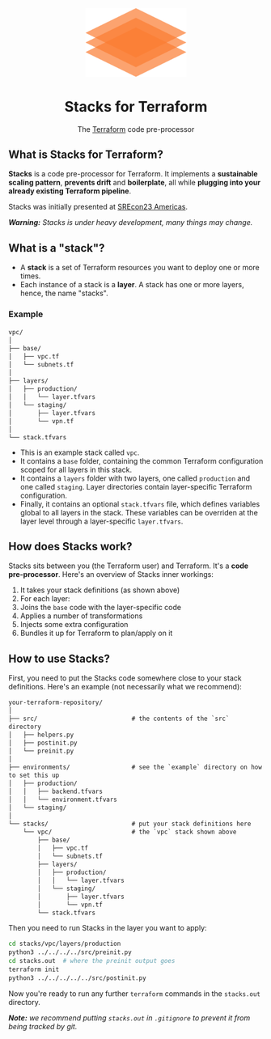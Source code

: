 <div align="center">
	<p><img src=".github/logo.png" width="200px"></p>
	<h1>Stacks for Terraform</h1>
	<p>The <a href="https://www.terraform.io/">Terraform</a> code pre-processor</p>
</div>


## What is Stacks for Terraform?

**Stacks** is a code pre-processor for Terraform. It implements a **sustainable scaling pattern**, **prevents drift** and **boilerplate**, all while **plugging into your already existing Terraform pipeline**.

Stacks was initially presented at [SREcon23 Americas](https://www.usenix.org/conference/srecon23americas/presentation/bejarano).

***Warning:** Stacks is under heavy development, many things may change.*


## What is a "stack"?

- A **stack** is a set of Terraform resources you want to deploy one or more times.
- Each instance of a stack is a **layer**. A stack has one or more layers, hence, the name "stacks".

### Example

```
vpc/
│
├── base/
│   ├── vpc.tf
│   └── subnets.tf
│
├── layers/
│   ├── production/
│   │   └── layer.tfvars
│   └── staging/
│       ├── layer.tfvars
│       └── vpn.tf
│
└── stack.tfvars
```

- This is an example stack called `vpc`.
- It contains a `base` folder, containing the common Terraform configuration scoped for all layers in this stack.
- It contains a `layers` folder with two layers, one called `production` and one called `staging`. Layer directories contain layer-specific Terraform configuration.
- Finally, it contains an optional `stack.tfvars` file, which defines variables global to all layers in the stack. These variables can be overriden at the layer level through a layer-specific `layer.tfvars`.


## How does Stacks work?

Stacks sits between you (the Terraform user) and Terraform. It's a **code pre-processor**.
Here's an overview of Stacks inner workings:

1. It takes your stack definitions (as shown above)
1. For each layer:
  1. Joins the `base` code with the layer-specific code
  1. Applies a number of transformations
  1. Injects some extra configuration
  1. Bundles it up for Terraform to plan/apply on it


## How to use Stacks?

First, you need to put the Stacks code somewhere close to your stack definitions.
Here's an example (not necessarily what we recommend):

```
your-terraform-repository/
│
├── src/                          # the contents of the `src` directory
│   ├── helpers.py
│   ├── postinit.py
│   └── preinit.py
│
├── environments/                 # see the `example` directory on how to set this up
│   ├── production/
│   │   ├── backend.tfvars
│   │   └── environment.tfvars
│   └── staging/
│
└── stacks/                       # put your stack definitions here
    └── vpc/                      # the `vpc` stack shown above
        ├── base/
        │   ├── vpc.tf
        │   └── subnets.tf
        ├── layers/
        │   ├── production/
        │   │   └── layer.tfvars
        │   └── staging/
        │       ├── layer.tfvars
        │       └── vpn.tf
        └── stack.tfvars
```

Then you need to run Stacks in the layer you want to apply:
```bash
cd stacks/vpc/layers/production
python3 ../../../../src/preinit.py
cd stacks.out  # where the preinit output goes
terraform init
python3 ../../../../../src/postinit.py
```

Now you're ready to run any further `terraform` commands in the `stacks.out` directory.

***Note:** we recommend putting `stacks.out` in `.gitignore` to prevent it from being tracked by git.*
